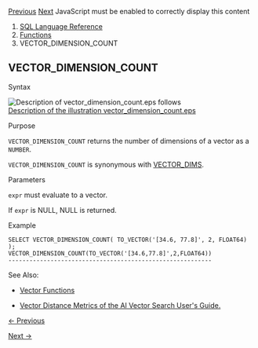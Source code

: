 [Previous](vector_dims.md) [Next](vector_dimension_format.md) JavaScript
must be enabled to correctly display this content

  1. [SQL Language Reference ](index.md)
  2. [Functions](Functions.md)
  3. VECTOR_DIMENSION_COUNT

## VECTOR_DIMENSION_COUNT

Syntax

  

![Description of vector_dimension_count.eps
follows](https://docs.oracle.com/en/database/oracle/oracle-database/23/sqlrf/img/vector_dimension_count.gif)  
[Description of the illustration
vector_dimension_count.eps](img_text/vector_dimension_count.md)

  

Purpose

`VECTOR_DIMENSION_COUNT` returns the number of dimensions of a vector as a
`NUMBER`.

`VECTOR_DIMENSION_COUNT` is synonymous with
[VECTOR_DIMS](vector_dims.md#GUID-010349D7-190D-430B-A798-ACC486E1036A).

Parameters

`expr` must evaluate to a vector.

If `expr` is NULL, NULL is returned.

Example

    
    
    SELECT VECTOR_DIMENSION_COUNT( TO_VECTOR('[34.6, 77.8]', 2, FLOAT64) );
    VECTOR_DIMENSION_COUNT(TO_VECTOR('[34.6,77.8]',2,FLOAT64))
    ----------------------------------------------------------                           
    

See Also:

  * [Vector Functions](Single-Row-Functions.md#GUID-C0C477F1-8210-4CA9-A5FA-0A340C409892)

  * [Vector Distance Metrics of the AI Vector Search User's Guide.](/pls/topic/lookup?ctx=en/database/oracle/oracle-database/23/sqlrf&id=VECSE-GUID-DBC136C1-7C63-4B7F-902B-2289FF375560)


[← Previous](vector_dims.md)

[Next →](vector_dimension_format.md)
